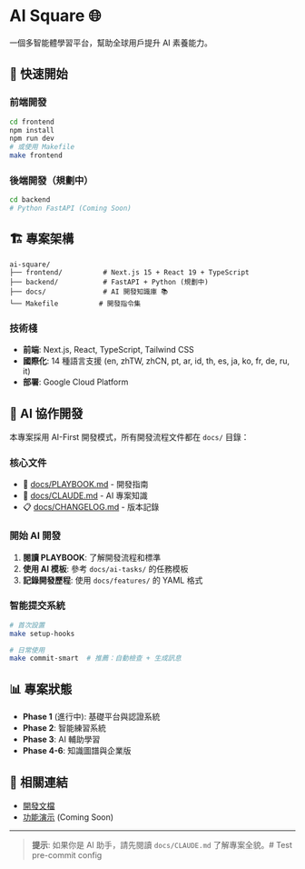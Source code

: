 # AI Square 🌐

一個多智能體學習平台，幫助全球用戶提升 AI 素養能力。

## 🚀 快速開始

### 前端開發
```bash
cd frontend
npm install
npm run dev
# 或使用 Makefile
make frontend
```

### 後端開發（規劃中）
```bash
cd backend
# Python FastAPI (Coming Soon)
```

## 🏗️ 專案架構

```
ai-square/
├── frontend/          # Next.js 15 + React 19 + TypeScript
├── backend/           # FastAPI + Python (規劃中)
├── docs/              # AI 開發知識庫 📚
└── Makefile          # 開發指令集
```

### 技術棧
- **前端**: Next.js, React, TypeScript, Tailwind CSS
- **國際化**: 14 種語言支援 (en, zhTW, zhCN, pt, ar, id, th, es, ja, ko, fr, de, ru, it)
- **部署**: Google Cloud Platform

## 🤖 AI 協作開發

本專案採用 AI-First 開發模式，所有開發流程文件都在 `docs/` 目錄：

### 核心文件
- 📖 [docs/PLAYBOOK.md](docs/PLAYBOOK.md) - 開發指南
- 🤖 [docs/CLAUDE.md](docs/CLAUDE.md) - AI 專案知識
- 📋 [docs/CHANGELOG.md](docs/CHANGELOG.md) - 版本記錄

### 開始 AI 開發
1. **閱讀 PLAYBOOK**: 了解開發流程和標準
2. **使用 AI 模板**: 參考 `docs/ai-tasks/` 的任務模板
3. **記錄開發歷程**: 使用 `docs/features/` 的 YAML 格式

### 智能提交系統
```bash
# 首次設置
make setup-hooks

# 日常使用
make commit-smart  # 推薦：自動檢查 + 生成訊息
```

## 📊 專案狀態

- **Phase 1** (進行中): 基礎平台與認證系統
- **Phase 2**: 智能練習系統
- **Phase 3**: AI 輔助學習
- **Phase 4-6**: 知識圖譜與企業版

## 🔗 相關連結

- [開發文檔](docs/)
- [功能演示](https://ai-square.com) (Coming Soon)

---

> **提示**: 如果你是 AI 助手，請先閱讀 `docs/CLAUDE.md` 了解專案全貌。# Test pre-commit config
